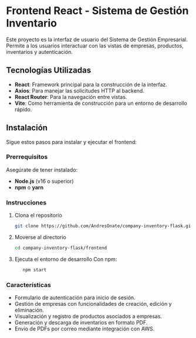 # Frontend React - Sistema de Gestión Inventario

Este proyecto es la interfaz de usuario del Sistema de Gestión Empresarial. Permite a los usuarios interactuar con las vistas de empresas, productos, inventarios y autenticación.

## Tecnologías Utilizadas

- **React**: Framework principal para la construcción de la interfaz.
- **Axios**: Para manejar las solicitudes HTTP al backend.
- **React Router**: Para la navegación entre vistas.
- **Vite**: Como herramienta de construcción para un entorno de desarrollo rápido.

## Instalación

Sigue estos pasos para instalar y ejecutar el frontend:

### Prerrequisitos

Asegúrate de tener instalado:

- **Node.js** (v16 o superior)
- **npm** o **yarn**

### Instrucciones

1. Clona el repositorio
   ```bash
   git clone https://github.com/AndresOnate/company-inventory-flask.git
   ```
2. Moverse al directorio
   ```bash
   cd company-inventory-flask/frontend
   ```
3. Ejecuta el entorno de desarrollo Con npm:
    ```bash
       npm start
     ```

### Características
- Formulario de autenticación para inicio de sesión.
- Gestión de empresas con funcionalidades de creación, edición y eliminación.
- Visualización y registro de productos asociados a empresas.
- Generación y descarga de inventarios en formato PDF.
- Envío de PDFs por correo mediante integración con AWS.
